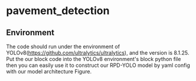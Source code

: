 # pavement_detection


## Environment
The code should run under the environment of YOLOv8(https://github.com/ultralytics/ultralytics), and the version is 8.1.25. 
Put the our block code into the YOLOv8 environment's block python file then you can easily use it to construct our RPD-YOLO model by yaml config with our model architecture Figure. 

